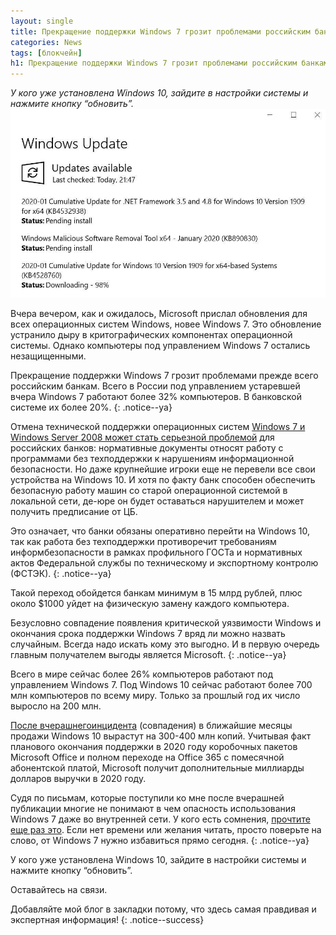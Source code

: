 ```yaml
---
layout: single
title: Прекращение поддержки Windows 7 грозит проблемами российским банкам
categories: News
tags: [блокчейн]
h1: Прекращение поддержки Windows 7 грозит проблемами российским банкам
---
```

*У кого уже установлена Windows 10, зайдите в настройки системы и нажмите кнопку “обновить”.*
![win](/assets/images/news/win2.jpg)


Вчера вечером, как и ожидалось, Microsoft прислал обновления для всех операционных систем Windows, новее Windows 7. Это обновление устранило дыру в критографических компонентах операционной системы.
Однако компьютеры под управлением Windows 7 остались незащищенными.

Прекращение поддержки Windows 7 грозит проблемами прежде всего российским банкам. Всего в России под управлением устаревшей вчера Windows 7 работают более 32% компьютеров. В банковской системе их более 20%.
{: .notice--ya}

Отмена технической поддержки операционных систем [Windows 7 и Windows Server 2008 может стать серьезной проблемой](https://www.kommersant.ru/doc/4220266)  для российских банков: нормативные документы относят работу с программами без техподдержки к нарушениям информационной безопасности. Но даже крупнейшие игроки еще не перевели все свои устройства на Windows 10. И хотя по факту банк способен обеспечить безопасную работу машин со старой операционной системой в локальной сети, де-юре он будет оставаться нарушителем и может получить предписание от ЦБ.

Это означает, что банки обязаны оперативно перейти на Windows 10, так как работа без техподдержки противоречит требованиям информбезопасности в рамках профильного ГОСТа и нормативных актов Федеральной службы по техническому и экспортному контролю (ФСТЭК).
{: .notice--ya}

Такой переход обойдется банкам минимум в 15 млрд рублей, плюс около $1000 уйдет на физическую замену каждого компьютера.

Безусловно совпадение появления критической уязвимости Windows  и окончания срока поддержки Windows 7 вряд ли можно назвать случайным. Всегда надо искать кому это выгодно. И в первую очередь главным получателем выгоды является Microsoft. 
{: .notice--ya}

Всего в мире сейчас более 26% компьютеров работают под управлением Windows 7. Под Windows 10 сейчас работают более 700 млн компьютеров по всему миру. Только за прошлый год их число выросло на 200 млн.

[После вчерашнегоинцидента](https://krebsonsecurity.com/2020/01/cryptic-rumblings-ahead-of-first-2020-patch-tuesday/) (совпадения) в ближайшие месяцы продажи Windows 10 вырастут на 300-400 млн копий. Учитывая факт планового окончания поддержки в 2020 году коробочных пакетов Microsoft Office и полном переходе на Office 365 с помесячной абонентской платой, Microsoft получит дополнительные миллиарды долларов выручки в 2020 году. 

Судя по письмам, которые поступили ко мне после вчерашней публикации многие не понимают в чем опасность использования Windows 7 даже во внутренней сети. У кого есть сомнения, [прочтите еще раз это](https://krebsonsecurity.com/2020/01/cryptic-rumblings-ahead-of-first-2020-patch-tuesday/). Если нет времени или желания читать, просто поверьте на слово, от Windows 7 нужно избавиться прямо сегодня. 
{: .notice--ya}

У кого уже установлена Windows 10, зайдите в настройки системы и нажмите кнопку “обновить”.

Оставайтесь на связи.


Добавляйте мой блог в закладки потому, что здесь самая правдивая и экспертная информация!
{: .notice--success}